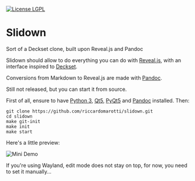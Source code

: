 [![License LGPL](https://img.shields.io/badge/license-GPL_3-brightgreen.svg)](http://www.gnu.org/licenses/gpl-3.0.txt)

# Slidown

Sort of a Deckset clone, built upon Reveal.js and Pandoc

Slidown should allow to do everything you can do with
[Reveal.js](http://lab.hakim.se/reveal-js), with an interface inspired to
[Deckset](http://www.decksetapp.com/).

Conversions from Markdown to Reveal.js are made with [Pandoc](http://pandoc.org/).

Still not released, but you can start it from source.

First of all, ensure to have [Python 3](https://www.python.org/),
[Qt5](http://www.qt.io/),
[PyQt5](https://riverbankcomputing.com/software/pyqt/intro) and
[Pandoc](http://pandoc.org/) installed. Then:

    git clone https://github.com/riccardomarotti/slidown.git
    cd slidown
    make git-init
    make init
    make start


Here's a little preview:

![Mini Demo](https://dl.dropboxusercontent.com/s/od2cfw4ryz6affv/demo-slidown.gif)

If you're using Wayland, edit mode does not stay on top, for now, you need to set
it manually...
